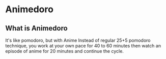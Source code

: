 # Animedoro

## What is Animedoro

It's like pomodoro, but with Anime Instead of regular 25+5 pomodoro technique, you work at your own pace for 40 to 60 minutes then watch an episode of anime for 20 minutes and continue the cycle.
